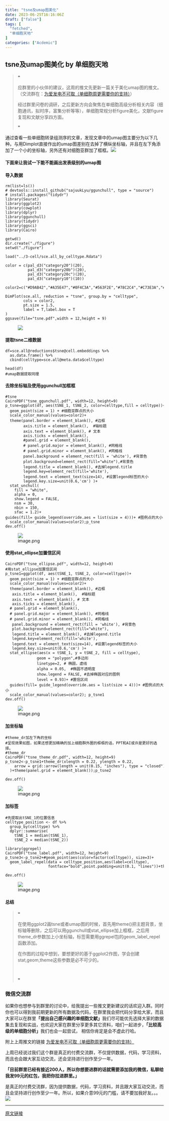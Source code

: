 ```yaml
---
title: "​tsne及umap图美化"
date: 2023-06-25T16:16:06Z
draft: ["false"]
tags: [
  "fetched",
  "单细胞天地"
]
categories: ["Acdemic"]
---
```

​tsne及umap图美化 by 单细胞天地
------
<div><section data-tool="mdnice编辑器" data-website="https://www.mdnice.com"><blockquote data-tool="mdnice编辑器"><span>❝</span><p>应群里的小伙伴的建议，这周的推文先更新一篇关于美化umap图的推文。（交流群在：<a target="_blank" href="http://mp.weixin.qq.com/s?__biz=MzUzMTEwODk0Ng==&amp;mid=2247512238&amp;idx=1&amp;sn=e0c6dc2ea0e089aabb78133e50fb5d7f&amp;chksm=fa457593cd32fc853fe308bf65c9f642ae906ce9a06cc5eae87b8e807d36dfa0f98f8defe707&amp;scene=21#wechat_redirect" textvalue="为爱发电不可取（单细胞周更需要你的支持）" linktype="text" imgurl="" imgdata="null" data-itemshowtype="0" tab="innerlink" data-linktype="2">为爱发电不可取（单细胞周更需要你的支持）</a>）</p><p>经过群里问卷的调研，之后更新方向会聚焦在单细胞高级分析相关内容（细胞通讯，拟时序，富集分析等等），单细胞常规分析figure美化，文献figure复现和文献分享四方面。</p><span>❞</span></blockquote><p data-tool="mdnice编辑器">通过查看一些单细胞转录组测序的文章，发现文章中的umap图主要分为以下几种。与用Dimplot直接作出的umap图差别在去掉了横纵坐标轴，并且在左下角添加了一个小的坐标轴，另外还有对细胞亚群加了框框。<img data-ratio="0.6675925925925926" data-src="https://mmbiz.qpic.cn/mmbiz_png/iaRJcrq2LosibO2UvPZJfQgeCLuFiaO21AMMxeGRqp7K22lsrvUEDAqunqPD0dKibVMgLSt32oibss4Vtv1ajsd6wfg/640?wx_fmt=png" data-type="png" data-w="1080" src="https://mmbiz.qpic.cn/mmbiz_png/iaRJcrq2LosibO2UvPZJfQgeCLuFiaO21AMMxeGRqp7K22lsrvUEDAqunqPD0dKibVMgLSt32oibss4Vtv1ajsd6wfg/640?wx_fmt=png"></p><h4 data-tool="mdnice编辑器"><span></span>下面来让我试一下能不能画出发表级别的umap图<span></span></h4><h4 data-tool="mdnice编辑器"><span></span>导入数据<span></span></h4><pre data-tool="mdnice编辑器"><span></span><code>rm(list=ls())<br><span># devtools::install_github("sajuukLyu/ggunchull", type = "source")</span><br><span># install.packages("tidydr")</span><br><span>library</span>(Seurat)<br><span>library</span>(ggplot2)<br><span>library</span>(cowplot)<br><span>library</span>(dplyr)<br><span>library</span>(ggunchull)<br><span>library</span>(tidydr)<br><span>library</span>(ggsci)<br><span>library</span>(Cairo)<br><br>getwd()<br>dir.create(<span>"./figure"</span>)<br>setwd(<span>"./figure"</span>)  <br><br>load(<span>"../3-cell/sce.all_by_celltype.Rdata"</span>)<br><br>color = c(pal_d3(<span>"category20"</span>)(<span>20</span>),<br>          pal_d3(<span>"category20b"</span>)(<span>20</span>),<br>          pal_d3(<span>"category20c"</span>)(<span>20</span>),<br>          pal_d3(<span>"category10"</span>)(<span>10</span>))<br><br>color2=c(<span>"#D9AB42"</span>,<span>"#A35E47"</span>,<span>"#0F4C3A"</span>,<span>"#563F2E"</span>,<span>"#78C2C4"</span>,<span>"#C73E3A"</span>,<span>"#B47157"</span>,<span>"#2B5F75"</span>)<br><br>DimPlot(sce.all, reduction = <span>"tsne"</span>, group.by = <span>"celltype"</span>,<br>        cols = color2,<br>        pt.size = <span>1.5</span>,<br>        label = <span>T</span>,label.box = <span>T</span><br>) <br>ggsave(file=<span>"tsne.pdf"</span>,width = <span>12</span>,height = <span>9</span>)<br></code></pre><figure data-tool="mdnice编辑器"><img data-ratio="0.7520759193357058" data-src="https://mmbiz.qpic.cn/mmbiz_png/iaRJcrq2LosibO2UvPZJfQgeCLuFiaO21AMxnOyicJR0cexZXNHV3tX0WegJoDPKNR3BPxEra39ysRg6QT84NC1kicg/640?wx_fmt=png" data-type="png" data-w="843" src="https://mmbiz.qpic.cn/mmbiz_png/iaRJcrq2LosibO2UvPZJfQgeCLuFiaO21AMxnOyicJR0cexZXNHV3tX0WegJoDPKNR3BPxEra39ysRg6QT84NC1kicg/640?wx_fmt=png"></figure><h4 data-tool="mdnice编辑器"><span></span>提取tsne二维数据<span></span></h4><pre data-tool="mdnice编辑器"><span></span><code>df=sce.all@reductions$tsne@cell.embeddings %&gt;%<br>  as.data.frame() %&gt;%<br>  cbind(celltype=sce.all@meta.data$celltype)<br><br>head(df)<br><span>#umap数据提取同理</span><br></code></pre><h4 data-tool="mdnice编辑器"><span></span>去除坐标轴及使用ggunchull加框框<span></span></h4><pre data-tool="mdnice编辑器"><span></span><code><span>#tsne</span><br>CairoPDF(<span>"tsne_ggunchull.pdf"</span>, width=<span>12</span>, height=<span>9</span>) <br>p_tsne=ggplot(df, aes(tSNE_1, tSNE_2, color=celltype,fill = celltype))+<br>  geom_point(size = <span>1</span>) + <span>#细胞亚群点的大小</span><br>  scale_color_manual(values=color2)+<br>  theme(panel.border = element_blank(), <span>#边框</span><br>        axis.title = element_blank(),  <span>#轴标题</span><br>        axis.text = element_blank(), <span># 文本</span><br>        axis.ticks = element_blank(),<br>        <span>#panel.grid = element_blank(),</span><br>        <span># panel.grid.major = element_blank(), #网格线</span><br>        <span># panel.grid.minor = element_blank(), #网格线</span><br>        panel.background = element_rect(fill = <span>'white'</span>), <span>#背景色</span><br>        plot.background=element_rect(fill=<span>"white"</span>),<span>#背景色</span><br>        legend.title = element_blank(), <span>#去掉legend.title </span><br>        legend.key=element_rect(fill=<span>'white'</span>), <br>        legend.text = element_text(size=<span>14</span>), <span>#设置legend标签的大小</span><br>        legend.key.size=unit(<span>0.6</span>,<span>'cm'</span>) )+<br>  stat_unchull(<br>    fill = <span>"white"</span>,<br>    alpha = <span>0</span>,<br>    show.legend = <span>FALSE</span>,<br>    nsm = <span>30</span>,<br>    nbin = <span>150</span>,<br>    sfac = <span>1.2</span>)+<br>guides(fill= guide_legend(override.aes = list(size = <span>4</span>)))+ <span>#图例点的大小</span><br>  scale_color_manual(values=color2);p_tsne<br>dev.off()<br></code></pre><figure data-tool="mdnice编辑器"><img data-ratio="0.7398692810457517" data-src="https://mmbiz.qpic.cn/mmbiz_png/iaRJcrq2LosibO2UvPZJfQgeCLuFiaO21AMFdlYmqAPsYWAibmKWofvUxueW7jxNfUzmlck5ibNDp499ulGRU3OcwBA/640?wx_fmt=png" data-type="png" data-w="765" src="https://mmbiz.qpic.cn/mmbiz_png/iaRJcrq2LosibO2UvPZJfQgeCLuFiaO21AMFdlYmqAPsYWAibmKWofvUxueW7jxNfUzmlck5ibNDp499ulGRU3OcwBA/640?wx_fmt=png"><figcaption>image.png</figcaption></figure><h4 data-tool="mdnice编辑器"><span></span>使用stat_ellipse加置信区间<span></span></h4><pre data-tool="mdnice编辑器"><span></span><code>CairoPDF(<span>"tsne_ellipse.pdf"</span>, width=<span>12</span>, height=<span>9</span>) <br><span>#用stat_ellipse加置信区间</span><br>p_tsne1=ggplot(df, aes(tSNE_1, tSNE_2, color=celltype))+<br>  geom_point(size = <span>1</span>) + <span>#细胞亚群点的大小</span><br>  scale_color_manual(values=color2)+<br>  theme(panel.border = element_blank(), <span>#边框</span><br>   axis.title = element_blank(),  <span>#轴标题</span><br>   axis.text = element_blank(), <span># 文本</span><br>   axis.ticks = element_blank(),<br>  <span># panel.grid = element_blank(),</span><br>  <span># panel.grid.major = element_blank(), #网格线</span><br>  <span># panel.grid.minor = element_blank(), #网格线</span><br>   panel.background = element_rect(fill = <span>'white'</span>), <span>#背景色</span><br>   plot.background=element_rect(fill=<span>"white"</span>),<br>   legend.title = element_blank(), <span>#去掉legend.title </span><br>   legend.key=element_rect(fill=<span>'white'</span>), <br>   legend.text = element_text(size=<span>14</span>), <span>#设置legend标签的大小</span><br>   legend.key.size=unit(<span>0.6</span>,<span>'cm'</span>) )+<br>  stat_ellipse(aes(x = tSNE_1, y = tSNE_2, fill = celltype),<br>              geom = <span>"polygon"</span>,<span>#多边形</span><br>              linetype=<span>2</span>, <span># 椭圆，虚线</span><br>              alpha = <span>0.05</span>,  <span>#椭圆不透明度</span><br>              show.legend = <span>FALSE</span>, <span>#去掉椭圆对应的图例</span><br>              level = <span>0.93</span>)+ <span>#置信区间</span><br>  guides(fill= guide_legend(override.aes = list(size = <span>4</span>)))+ <span>#图例点的大小</span><br>  scale_color_manual(values=color2); p_tsne1 <br>dev.off()<br></code></pre><figure data-tool="mdnice编辑器"><img data-ratio="0.7283464566929134" data-src="https://mmbiz.qpic.cn/mmbiz_png/iaRJcrq2LosibO2UvPZJfQgeCLuFiaO21AMk8UkXIkZF5N0rPYkZPSDL6h7qTvld0fteWnyniaPJ2XOw3AUUKRWOaQ/640?wx_fmt=png" data-type="png" data-w="762" src="https://mmbiz.qpic.cn/mmbiz_png/iaRJcrq2LosibO2UvPZJfQgeCLuFiaO21AMk8UkXIkZF5N0rPYkZPSDL6h7qTvld0fteWnyniaPJ2XOw3AUUKRWOaQ/640?wx_fmt=png"><figcaption>image.png</figcaption></figure><h4 data-tool="mdnice编辑器"><span></span>加坐标轴<span></span></h4><pre data-tool="mdnice编辑器"><span></span><code><span>#theme_dr加左下角的坐标</span><br><span>#呈现效果如图，如果还想更加精确的加上细胞群外圈的框框的话，PPT和AI或许是更好的选择。</span><br><span>#theme_dr</span><br>CairoPDF(<span>"tsne_theme_dr.pdf"</span>, width=<span>12</span>, height=<span>9</span>) <br>p_tsne2&lt;-p_tsne1+theme_dr(xlength = <span>0.22</span>, ylength = <span>0.22</span>,<br>    arrow = grid::arrow(length = unit(<span>0.15</span>, <span>"inches"</span>), type = <span>"closed"</span>)<br>  )+theme(panel.grid = element_blank());p_tsne2<br><br>dev.off()<br></code></pre><figure data-tool="mdnice编辑器"><img data-ratio="0.7461139896373057" data-src="https://mmbiz.qpic.cn/mmbiz_png/iaRJcrq2LosibO2UvPZJfQgeCLuFiaO21AMhqY8Udk0oRGD1rwWcxPSPgeyAUG7yEticU6CxIoxQNeQIUJZ0EcQj4A/640?wx_fmt=png" data-type="png" data-w="772" src="https://mmbiz.qpic.cn/mmbiz_png/iaRJcrq2LosibO2UvPZJfQgeCLuFiaO21AMhqY8Udk0oRGD1rwWcxPSPgeyAUG7yEticU6CxIoxQNeQIUJZ0EcQj4A/640?wx_fmt=png"><figcaption>image.png</figcaption></figure><h4 data-tool="mdnice编辑器"><span></span>加标签<span></span></h4><pre data-tool="mdnice编辑器"><span></span><code><span>#先提取出tSNE_1的位置信息</span><br>celltype_position &lt;- df %&gt;%<br>  group_by(celltype) %&gt;%<br>  dplyr::summarise(<br>    tSNE_1 = median(tSNE_1),<br>    tSNE_2 = median(tSNE_2))<br> <br><span>library</span>(ggrepel)<br>CairoPDF(<span>"tsne_label.pdf"</span>, width=<span>12</span>, height=<span>9</span>) <br>p_tsne3&lt;-p_tsne2+<span>#geom_point(aes(color=factor(celltype)), size=3)+</span><br>  geom_label_repel(data = celltype_position,aes(label=celltype), <br>                   fontface=<span>"bold"</span>,point.padding=unit(<span>0.1</span>, <span>"lines"</span>))+theme(legend.position = <span>"none"</span>);p_tsne3<br><br>dev.off()<br></code></pre><figure data-tool="mdnice编辑器"><img data-ratio="0.7666666666666667" data-src="https://mmbiz.qpic.cn/mmbiz_png/iaRJcrq2LosibO2UvPZJfQgeCLuFiaO21AMwUdrKo5BibEHm0zDicYN8KSG9VJc7OiaGmpJXHxicibsBS2ibpOhodrxW4xw/640?wx_fmt=png" data-type="png" data-w="660" src="https://mmbiz.qpic.cn/mmbiz_png/iaRJcrq2LosibO2UvPZJfQgeCLuFiaO21AMwUdrKo5BibEHm0zDicYN8KSG9VJc7OiaGmpJXHxicibsBS2ibpOhodrxW4xw/640?wx_fmt=png"><figcaption>image.png</figcaption></figure><h4 data-tool="mdnice编辑器"><span></span>总结<span></span></h4><blockquote data-tool="mdnice编辑器"><span>❝</span><p>在使用ggplot2画tsne或者umap图的时候，首先用theme()把主题背景，坐标轴等删除，之后可以用ggunchull或stat_ellipse加上框框，之后用theme_dr参数加上小坐标轴，标签需要用ggrepel包的geom_label_repel函数添加。</p><p>在作图的过程中想到，要想更好的基于ggplot2作图，学会创建stat,geom,theme这些参数是必不可少的。</p><p><br></p><span>❞</span></blockquote><h3 data-tool="mdnice编辑器"><span></span><span>微信交流群</span><span></span></h3><p data-tool="mdnice编辑器">如果你也想参与到群里的讨论中，给我提出一些推文更新建议的话欢迎入群。同时你也可以得到我前期更新的所有数据及代码，在群里我会把代码分享给大家，而且大家可以在群里<strong>「提出自己感兴趣的单细胞文献」</strong>我们尽可能优先选择大家的数据集去复现和实战，也欢迎大家在群里分享更多其它资料，咱们一起进步，<strong>「比较高级的单细胞分析」</strong>我们也会一起尝试， 相信你肯定是会不虚此行哈。</p><p data-tool="mdnice编辑器">附上上周推文的链接 <a href="https://mp.weixin.qq.com/s?__biz=MzUzMTEwODk0Ng==&amp;mid=2247512238&amp;idx=1&amp;sn=e0c6dc2ea0e089aabb78133e50fb5d7f&amp;scene=21#wechat_redirect" data-linktype="2">为爱发电不可取（单细胞周更需要你的支持）</a></p><p data-tool="mdnice编辑器">上周已经说过我们这个群是真正的付费交流群，不仅提供数据，代码，学习资料，而且也会跟大家互动交流，还会坚持进行创作至少一年。</p><p data-tool="mdnice编辑器"><strong>「目前群里已经有接近200人，所以你想要进群的话就需要添加我的微信，私聊给我发99元的红包，我把你拉进群里。」</strong></p><span>是真正的付费交流群，因为提供数据，代码，学习资料，并且跟大家互动交流，而且会坚持进行创作至少一年。所以，如果介意99元的门槛，请不要加我好友。。。</span><img data-ratio="1.0068181818181818" data-src="https://mmbiz.qpic.cn/mmbiz_png/iaRJcrq2LosibO2UvPZJfQgeCLuFiaO21AMfxY47qy5SxDwF5EfnWRd838hPEYo9lC7ADXSwExvpl4KgV2MeljeaA/640?wx_fmt=png" data-type="png" data-w="440" src="https://mmbiz.qpic.cn/mmbiz_png/iaRJcrq2LosibO2UvPZJfQgeCLuFiaO21AMfxY47qy5SxDwF5EfnWRd838hPEYo9lC7ADXSwExvpl4KgV2MeljeaA/640?wx_fmt=png"></section><p><mp-style-type data-value="10000"></mp-style-type></p></div>  
<hr>
<a href="https://mp.weixin.qq.com/s/bZ9DYkKOKYo2w1OaoBxc1w",target="_blank" rel="noopener noreferrer">原文链接</a>

